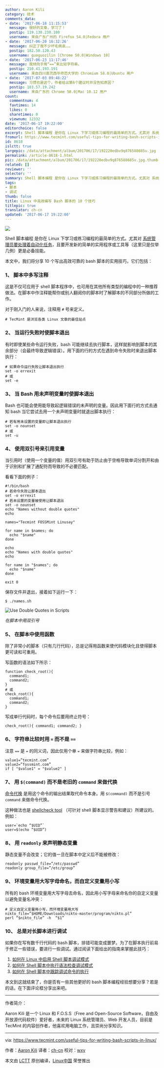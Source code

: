 ```yaml
---
author: Aaron Kili
category: 技术
comments_data:
- date: '2017-06-18 11:15:53'
  message: 很好的文章，学习了！
  postip: 119.130.230.180
  username: 来自广东广州的 Firefox 54.0|Fedora 用户
- date: '2017-06-20 16:32:26'
  message: 纠正了我不少坏毛病诶。。。
  postip: 182.50.120.43
  username: guoguozilin [Chrome 50.0|Windows 10]
- date: '2017-06-23 11:17:46'
  message: 我倾向于用“==”来比较字符串。
  postip: 210.41.193.191
  username: 来自四川南充西华师范大学的 Chromium 58.0|Ubuntu 用户
- date: '2017-07-03 09:48:22'
  message: 习惯也是这个，作者给出第6个建议时并没告知原因？
  postip: 183.57.19.242
  username: 来自广东的 Chrome 58.0|Mac 10.12 用户
count:
  commentnum: 4
  favtimes: 14
  likes: 0
  sharetimes: 0
  viewnum: 12332
date: '2017-06-17 19:22:00'
editorchoice: false
excerpt: Shell 脚本编程 是你在 Linux 下学习或练习编程的最简单的方式。尤其对 系统管理员要处理着自动化任务，且要开发新的简单的实用程序或工具等（这里只是仅举几例）更是必备技能。
fromurl: https://www.tecmint.com/useful-tips-for-writing-bash-scripts-in-linux/
id: 8618
islctt: true
largepic: /data/attachment/album/201706/17/192220edbv9q876588685v.jpg
permalink: /article-8618-1.html
pic: /data/attachment/album/201706/17/192220edbv9q876588685v.jpg.thumb.jpg
related: []
reviewer: ''
selector: ''
summary: Shell 脚本编程 是你在 Linux 下学习或练习编程的最简单的方式。尤其对 系统管理员要处理着自动化任务，且要开发新的简单的实用程序或工具等（这里只是仅举几例）更是必备技能。
tags:
- 脚本
- 调试
thumb: false
title: Linux 中高效编写 Bash 脚本的 10 个技巧
titlepic: true
translator: ch-cn
updated: '2017-06-17 19:22:00'
---
```


![](/data/attachment/album/201706/17/192220edbv9q876588685v.jpg)


Shell 脚本编程 是你在 Linux 下学习或练习编程的最简单的方式。尤其对 [系统管理员要处理着自动化任务](https://www.tecmint.com/using-shell-script-to-automate-linux-system-maintenance-tasks/)，且要开发新的简单的实用程序或工具等（这里只是仅举几例）更是必备技能。


本文中，我们将分享 10 个写出高效可靠的 bash 脚本的实用技巧，它们包括：


### 1、 脚本中多写注释


这是不仅可应用于 shell 脚本程序中，也可用在其他所有类型的编程中的一种推荐做法。在脚本中作注释能帮你或别人翻阅你的脚本时了解脚本的不同部分所做的工作。


对于刚入门的人来说，注释用 `#` 号来定义。



```
# TecMint 是浏览各类 Linux 文章的最佳站点

```

### 2、 当运行失败时使脚本退出


有时即使某些命令运行失败，bash 可能继续去执行脚本，这样就影响到脚本的其余部分（会最终导致逻辑错误）。用下面的行的方式在遇到命令失败时来退出脚本执行：



```
# 如果命令运行失败让脚本退出执行
set -o errexit 
# 或
set -e

```

### 3、 当 Bash 用未声明变量时使脚本退出


Bash 也可能会使用能导致起逻辑错误的未声明的变量。因此用下面行的方式去通知 bash 当它尝试去用一个未声明变量时就退出脚本执行：



```
# 若有用未设置的变量即让脚本退出执行
set -o nounset
# 或
set -u

```

### 4、 使用双引号来引用变量


当引用时（使用一个变量的值）用双引号有助于防止由于空格导致单词分割开和由于识别和扩展了通配符而导致的不必要匹配。


看看下面的例子：



```
#!/bin/bash
# 若命令失败让脚本退出
set -o errexit 
# 若未设置的变量被使用让脚本退出
set -o nounset
echo "Names without double quotes" 
echo

names="Tecmint FOSSMint Linusay"

for name in $names; do
  echo "$name"
done

echo
echo "Names with double quotes" 
echo

for name in "$names"; do
  echo "$name"
done

exit 0

```

保存文件并退出，接着如下运行一下：



```
$ ./names.sh

```

![Use Double Quotes in Scripts](/data/attachment/album/201706/17/192227q13jnz3eeqq5pb53.png)


*在脚本中用双引号*


### 5、 在脚本中使用函数


除了非常小的脚本（只有几行代码），总是记得用函数来使代码模块化且使得脚本更可读和可重用。


写函数的语法如下所示：



```
function check_root(){
  command1; 
  command2;
}
# 或
check_root(){
  command1; 
  command2;
}

```

写成单行代码时，每个命令后要用终止符号：



```
check_root(){ command1; command2; }

```

### 6、 字符串比较时用 `=` 而不是 `==`


注意 `==` 是 `=` 的同义词，因此仅用个单 `=` 来做字符串比较，例如：



```
value1=”tecmint.com”
value2=”fossmint.com”
if [ "$value1" = "$value2" ]

```

### 7、 用 `$(command)` 而不是老旧的 ``command`` 来做代换


[命令代换](https://www.tecmint.com/assign-linux-command-output-to-variable/) 是用这个命令的输出结果取代命令本身。用 `$(command)` 而不是引号 ``command`` 来做命令代换。


这种做法也是 [shellcheck tool](https://www.tecmint.com/shellcheck-shell-script-code-analyzer-for-linux/) （可针对 shell 脚本显示警告和建议）所建议的。例如：



```
user=`echo “$UID”`
user=$(echo “$UID”)

```

### 8、 用 `readonly` 来声明静态变量


静态变量不会改变；它的值一旦在脚本中定义后不能被修改：



```
readonly passwd_file=”/etc/passwd”
readonly group_file=”/etc/group”

```

### 9、 环境变量用大写字母命名，而自定义变量用小写


所有的 bash 环境变量用大写字母去命名，因此用小写字母来命名你的自定义变量以避免变量名冲突：



```
# 定义自定义变量用小写，而环境变量用大写
nikto_file=”$HOME/Downloads/nikto-master/program/nikto.pl”
perl “$nikto_file” -h  “$1”

```

### 10、 总是对长脚本进行调试


如果你在写有数千行代码的 bash 脚本，排错可能变成噩梦。为了在脚本执行前易于修正一些错误，要进行一些调试。通过阅读下面给出的指南来掌握此技巧：


1. [如何在 Linux 中启用 Shell 脚本调试模式](/article-8028-1.html)
2. [如何在 Shell 脚本中执行语法检查调试模式](/article-8045-1.html)
3. [如何在 Shell 脚本中跟踪调试命令的执行](/article-8120-1.html)


本文到这就结束了，你是否有一些其他更好的 bash 脚本编程经验想要分享？若是的话，在下面评论框分享出来吧。




---


作者简介：


Aaron Kili 是一个 Linux 和 F.O.S.S（Free and Open-Source Software，自由及开放源代码软件）爱好者，未来的 Linux 系统管理员、Web 开发人员，目前是 TecMint 的内容创作者，他喜欢用电脑工作，且崇尚分享知识。




---


via: <https://www.tecmint.com/useful-tips-for-writing-bash-scripts-in-linux/>


作者：[Aaron Kili](https://www.tecmint.com/author/aaronkili/) 译者：[ch-cn](https://github.com/ch-cn) 校对：[wxy](https://github.com/wxy)


本文由 [LCTT](https://github.com/LCTT/TranslateProject) 原创编译，[Linux中国](https://linux.cn/) 荣誉推出